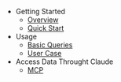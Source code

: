 - Getting Started
  - [Overview](README.md)
  - [Quick Start](getting-started.md)
- Usage
  - [Basic Queries](basic-usage.md)
  - [User Case](use-case.md)
- Access Data Throught Claude
  - [MCP](client-integration-claude.md)
